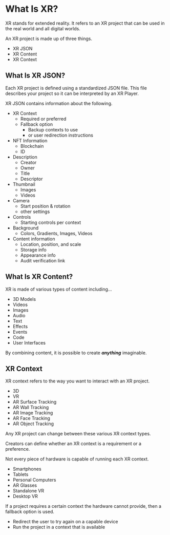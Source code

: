 # What Is XR?

XR stands for extended reality. It refers to an XR project that can be used in the real world and all digital worlds.

An XR project is made up of three things.

* XR JSON
* XR Content
* XR Context

## What Is XR JSON?

Each XR project is defined using a standardized JSON file. This file describes your project so it can be interpreted by an XR Player.

XR JSON contains information about the following.

* XR Context
  * Required or preferred
  * Fallback option
    * Backup contexts to use
    * or user redirection instructions
* NFT Information
  * Blockchain
  * ID
* Description
  * Creator
  * Owner
  * Title
  * Descriptor
* Thumbnail
  * Images
  * Videos
* Camera
  * Start position & rotation
  * other settings
* Controls
  * Starting controls per context
* Background
  * Colors, Gradients, Images, Videos
* Content information
  * Location, position, and scale
  * Storage info
  * Appearance info
  * Audit verification link

## What Is XR Content?

XR is made of various types of content including...

* 3D Models
* Videos
* Images
* Audio
* Text
* Effects
* Events
* Code
* User Interfaces

By combining content, it is possible to create _**anything**_ imaginable.

## XR Context

XR context refers to the way you want to interact with an XR project.

* 3D
* VR
* AR Surface Tracking
* AR Wall Tracking
* AR Image Tracking
* AR Face Tracking
* AR Object Tracking

Any XR project can change between these various XR context types.

Creators can define whether an XR context is a requirement or a preference.

Not every piece of hardware is capable of running each XR context.

* Smartphones
* Tablets
* Personal Computers
* AR Glasses
* Standalone VR
* Desktop VR

If a project requires a certain context the hardware cannot provide, then a fallback option is used.

* Redirect the user to try again on a capable device
* Run the project in a context that is available
